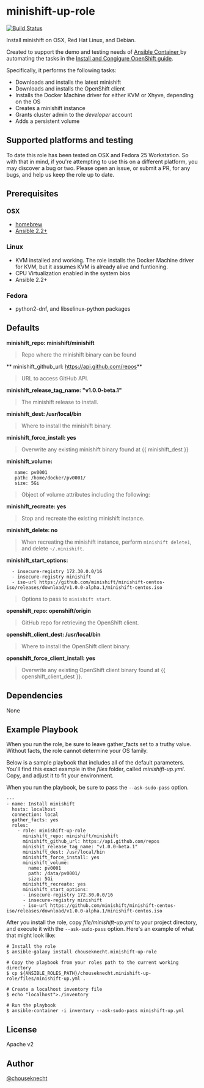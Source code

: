 # minishift-up-role

[![Build Status](https://travis-ci.org/chouseknecht/cluster-up-role.svg?branch=master)](https://travis-ci.org/chouseknecht/minishift-up-role)

Install minishift on OSX, Red Hat Linux, and Debian.

Created to support the demo and testing needs of [Ansible Container ](https://github.com/ansible/ansible-container) by automating the tasks in the [Install and Congigure OpenShift guide](http://docs.ansible.com/ansible-container/configure_openshift.html). 

Specifically, it performs the following tasks:

- Downloads and installs the latest minishift
- Downloads and installs the OpenShift client
- Installs the Docker Machine driver for either KVM or Xhyve, depending on the OS
- Creates a minishift instance 
- Grants cluster admin to the *developer* account
- Adds a persistent volume

## Supported platforms and testing

To date this role has been tested on OSX and Fedora 25 Workstation. So with that in mind, if you're attempting to use this on a different platform, you may discover a bug or two. Please open an issue, or submit a PR, for any bugs, and help us keep the role up to date. 

## Prerequisites 

### OSX

- [homebrew](https://brew.sh) 
- [Ansible 2.2+](https://docs.ansible.com)


### Linux

- KVM installed and working. The role installs the Docker Machine driver for KVM, but it assumes KVM is already alive and funtioning.
- CPU Virtualization enabled in the system bios
- Ansible 2.2+


### Fedora

- python2-dnf, and libselinux-python packages


## Defaults

**minishift_repo: minishift/minishift**

> Repo where the minishift binary can be found

** minishift_github_url: https://api.github.com/repos**

> URL to access GitHub API. 

**minishift_release_tag_name: "v1.0.0-beta.1"**

> The minishift release to install.

**minishift_dest: /usr/local/bin**

> Where to install the minishift binary.

**minishift_force_install: yes**

> Overwrite any existing minishift binary found at {{ minishift_dest }}

**minishift_volume:**

```
   name: pv0001
   path: /home/docker/pv0001/
   size: 5Gi
```

>  Object of volume attributes including the following:

**minishift_recreate: yes**

> Stop and recreate the existing minishift instance.

**minishift_delete: no**

> When recreating the minishift instance, perform `minishift delete1`, and delete `~/.minishift`.

**minishift_start_options:**

```
  - insecure-registry 172.30.0.0/16
  - insecure-registry minishift
  - iso-url https://github.com/minishift/minishift-centos-iso/releases/download/v1.0.0-alpha.1/minishift-centos.iso
```

> Options to pass to `minishift start`.


**openshift_repo: openshift/origin**

> GitHub repo for retrieving the OpenShift client.

**openshift_client_dest: /usr/local/bin**

> Where to install the OpenShift client binary.

**openshift_force_client_install: yes**

> Overwrite any existing OpenShift client binary found at {{ openshift_client_dest }}. 

## Dependencies

None

## Example Playbook

When you run the role, be sure to leave gather_facts set to a truthy value. Without facts, the role cannot determine your OS family. 

Below is a sample playbook that includes all of the default parameters. You'll find this exact example in the *files* folder, called *minishift-up.yml*. Copy, and adjust it to fit your environment.

When you run the playbook, be sure to pass the ``--ask-sudo-pass`` option.

```
---
- name: Install minishift
  hosts: localhost
  connection: local
  gather_facts: yes
  roles:
    - role: minishift-up-role
      minishift_repo: minishift/minishift 
      minishift_github_url: https://api.github.com/repos
      minishit_release_tag_name: "v1.0.0-beta.1"
      minishift_dest: /usr/local/bin  
      minishift_force_install: yes
      minishift_volume:
        name: pv0001
        path: /data/pv0001/
        size: 5Gi
      minishift_recreate: yes 
      minishift_start_options:
      - insecure-registry 172.30.0.0/16
      - insecure-registry minishift
      - iso-url https://github.com/minishift/minishift-centos-iso/releases/download/v1.0.0-alpha.1/minishift-centos.iso
```

After you install the role, copy *file/minishift-up.yml* to your project directory, and execute it with the `--ask-sudo-pass` option. Here's an example of what that might look like:

```
# Install the role 
$ ansible-galaxy install chouseknecht.minishift-up-role

# Copy the playbook from your roles path to the current working directory 
$ cp ${ANSIBLE_ROLES_PATH}/chouseknecht.minishift-up-role/files/minishift-up.yml .

# Create a localhost inventory file
$ echo "localhost">./inventory

# Run the playbook
$ ansible-container -i inventory --ask-sudo-pass minishift-up.yml
```

## License

Apache v2

## Author 

[@chouseknecht](https://github.com/chouseknecht)

